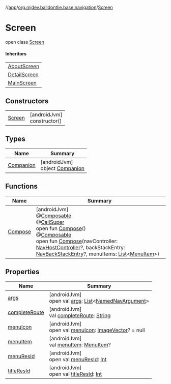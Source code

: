 //[app](../../../index.md)/[org.mjdev.balldontlie.base.navigation](../index.md)/[Screen](index.md)

# Screen

open class [Screen](index.md)

#### Inheritors

| |
|---|
| [AboutScreen](../../org.mjdev.balldontlie.ui.screens/-about-screen/index.md) |
| [DetailScreen](../../org.mjdev.balldontlie.ui.screens/-detail-screen/index.md) |
| [MainScreen](../../org.mjdev.balldontlie.ui.screens/-main-screen/index.md) |

## Constructors

| | |
|---|---|
| [Screen](-screen.md) | [androidJvm]<br>constructor() |

## Types

| Name | Summary |
|---|---|
| [Companion](-companion/index.md) | [androidJvm]<br>object [Companion](-companion/index.md) |

## Functions

| Name | Summary |
|---|---|
| [Compose](-compose.md) | [androidJvm]<br>@[Composable](https://developer.android.com/reference/kotlin/androidx/compose/runtime/Composable.html)<br>@[CallSuper](https://developer.android.com/reference/kotlin/androidx/annotation/CallSuper.html)<br>open fun [Compose](-compose.md)()<br>@[Composable](https://developer.android.com/reference/kotlin/androidx/compose/runtime/Composable.html)<br>open fun [Compose](-compose.md)(navController: [NavHostController](https://developer.android.com/reference/kotlin/androidx/navigation/NavHostController.html)?, backStackEntry: [NavBackStackEntry](https://developer.android.com/reference/kotlin/androidx/navigation/NavBackStackEntry.html)?, menuItems: [List](https://kotlinlang.org/api/latest/jvm/stdlib/kotlin.collections/-list/index.html)&lt;[MenuItem](../-menu-item/index.md)&gt;) |

## Properties

| Name | Summary |
|---|---|
| [args](args.md) | [androidJvm]<br>open val [args](args.md): [List](https://kotlinlang.org/api/latest/jvm/stdlib/kotlin.collections/-list/index.html)&lt;[NamedNavArgument](https://developer.android.com/reference/kotlin/androidx/navigation/NamedNavArgument.html)&gt; |
| [completeRoute](complete-route.md) | [androidJvm]<br>val [completeRoute](complete-route.md): [String](https://kotlinlang.org/api/latest/jvm/stdlib/kotlin/-string/index.html) |
| [menuIcon](menu-icon.md) | [androidJvm]<br>open val [menuIcon](menu-icon.md): [ImageVector](https://developer.android.com/reference/kotlin/androidx/compose/ui/graphics/vector/ImageVector.html)? = null |
| [menuItem](menu-item.md) | [androidJvm]<br>val [menuItem](menu-item.md): [MenuItem](../-menu-item/index.md)? |
| [menuResId](menu-res-id.md) | [androidJvm]<br>open val [menuResId](menu-res-id.md): [Int](https://kotlinlang.org/api/latest/jvm/stdlib/kotlin/-int/index.html) |
| [titleResId](title-res-id.md) | [androidJvm]<br>open val [titleResId](title-res-id.md): [Int](https://kotlinlang.org/api/latest/jvm/stdlib/kotlin/-int/index.html) |
